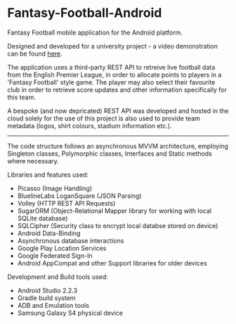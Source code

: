 # Fantasy-Football-Android
Fantasy Football mobile application for the Android platform.

Designed and developed for a university project - a video demonstration can be found <a href="https://vimeo.com/280743354" target="_blank">here</a>.

The application uses a third-party REST API to retreive live football data from the English Premier League, in order
to allocate points to players in a 'Fantasy Football' style game. The player may also select their favourite club in order to retrieve score updates
and other information specifically for this team.

A bespoke (and now depricated) REST API was developed and hosted in the cloud solely for the use of this project is also used to provide team metadata (logos, shirt
colours, stadium information etc.).

-----------------------------------------------------------------------------------------------

The code structure follows an asynchronous MVVM architecture, employing Singleton classes, Polymorphic classes, Interfaces and Static methods where necessary.

Libraries and features used:

- Picasso (Image Handling)
- BluelineLabs LoganSquare (JSON Parsing)
- Volley (HTTP REST API Requests)
- SugarORM (Object-Relational Mapper library for working with local SQLite database)
- SQLCipher (Security class to encrypt local databse stored on device)
- Android Data-Binding
- Asynchronous database interactions
- Google Play Location Services
- Google Federated Sign-In
- Android AppCompat and other Support libraries for older devices

Development and Build tools used:

- Android Studio 2.2.3
- Gradle build system
- ADB and Emulation tools
- Samsung Galaxy S4 physical device
